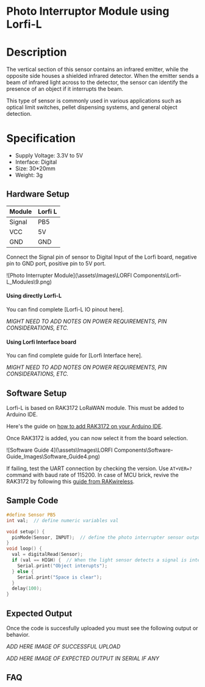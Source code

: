 # Photo Interruptor Module using Lorfi-L

# Description

The vertical section of this sensor contains an infrared emitter, while the opposite side houses a shielded infrared detector. When the emitter sends a beam of infrared light across to the detector, the sensor can identify the presence of an object if it interrupts the beam.

This type of sensor is commonly used in various applications such as optical limit switches, pellet dispensing systems, and general object detection.


# Specification

- Supply Voltage: 3.3V to 5V
- Interface: Digital
- Size: 30*20mm
- Weight: 3g


## Hardware Setup

|     Module    |   Lorfi L   |
|---------------|-------------|
| Signal        | PB5         |
| VCC           | 5V          |
| GND           | GND         |

Connect the Signal pin of sensor to Digital Input of the Lorfi board, negative pin to GND port, positive pin to 5V port.

![Photo Interrupter Module](\assets\Images\LORFI Components\Lorfi-L_Modules\9.png)

#### Using directly Lorfi-L

You can find complete [Lorfi-L IO pinout here].

*MIGHT NEED TO ADD NOTES ON POWER REQUIREMENTS, PIN CONSIDERATIONS, ETC.*

#### Using Lorfi Interface board

You can find complete guide for [Lorfi Interface here].

*MIGHT NEED TO ADD NOTES ON POWER REQUIREMENTS, PIN CONSIDERATIONS, ETC.*

## Software Setup

Lorfi-L is based on RAK3172 LoRaWAN module. This must be added to Arduino IDE.

Here's the guide on <a href="/docs/Software-Guide.html">how to add RAK3172 on your Arduino IDE</a>.

Once RAK3172 is added, you can now select it from the board selection.

![Software Guide 4](\assets\Images\LORFI Components\Software-Guide_Images\Software_Guide4.png)

If failing, test the UART connection by checking the version. Use `AT+VER=?` command with baud rate of 115200. In case of MCU brick, revive the RAK3172 by following this [guide from RAKwireless](https://learn.rakwireless.com/hc/en-us/articles/26687606549911-How-To-Guide-STM32CubeProgrammer-for-RAK-Modules).

## **Sample Code**
```c
#define Sensor PB5
int val;  // define numeric variables val

void setup() {
  pinMode(Sensor, INPUT);  // define the photo interrupter sensor output interface
}
void loop() {
  val = digitalRead(Sensor);
  if (val == HIGH) {  // When the light sensor detects a signal is interrupted, it prints alerts.
    Serial.print("Object interupts");
  } else {
    Serial.print("Space is clear");
  }
  delay(100);
}
```

## Expected Output

Once the code is succesfully uploaded you must see the following output or behavior.

*ADD HERE IMAGE OF SUCCESSFUL UPLOAD*

*ADD HERE IMAGE OF EXPECTED OUTPUT IN SERIAL IF ANY*

## FAQ
